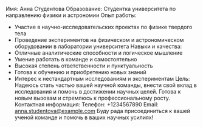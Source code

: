Имя: Анна Студентова
Образование: Студентка университета по направлению физики и астрономии
Опыт работы:
- Участие в научно-исследовательских проектах по физике твердого тела
- Проведение экспериментов на физическом и астрономическом оборудовании в лаборатории университета
Навыки и качества:
- Отличные аналитические способности и логическое мышление
- Умение работать в команде и самостоятельно
- Высокая степень ответственности и пунктуальность
- Готова к обучению и приобретению новых знаний
- Интерес к нестандартным исследованиям и экспериментам
Цель: Надеюсь стать частью вашей научной команды, внести свой вклад в исследования и помочь в достижении научных целей. Готова к новым вызовам и стремлюсь к профессиональному росту.
Контактная информация:
Телефон: +1234567890
Email: anna.studentova@example.com
Буду рада присоединиться к вашей ученой команде и помочь в ваших научных усилиях!

